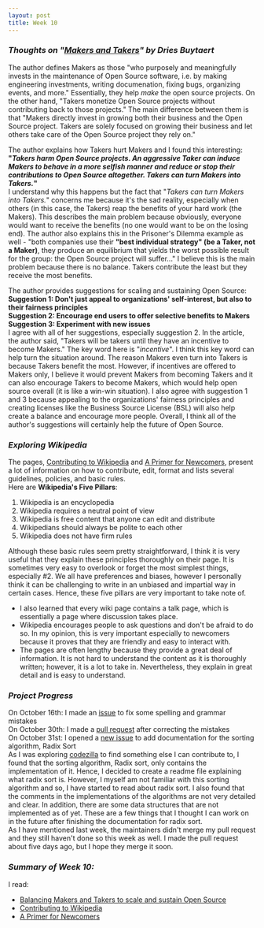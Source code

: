 ```yaml
---
layout: post
title: Week 10
---
```

### **_Thoughts on "[Makers and Takers](https://dri.es/balancing-makers-and-takers-to-scale-and-sustain-open-source)" by Dries Buytaert_**
The author defines Makers as those "who purposely and meaningfully invests in the maintenance of Open Source software, i.e. by making engineering investments, writing documenation, fixing bugs, organizing events, and more." Essentially, they help _make_ the open source projects. On the other hand, "Takers monetize Open Source projects without contributing back to those projects." The main difference between them is that "Makers directly invest in growing both their business and the Open Source project. Takers are solely focused on growing their business and let others take care of the Open Source project they rely on."  

The author explains how Takers hurt Makers and I found this interesting:  
**"_Takers harm Open Source projects. An aggressive Taker can induce Makers to behave in a more selfish manner and reduce or stop their contributions to Open Source altogether. Takers can turn Makers into Takers._"**  
I understand why this happens but the fact that "_Takers can turn Makers into Takers._" concerns me because it's the sad reality, especially when others (in this case, the Takers) reap the benefits of your hard work (the Makers). This describes the main problem because obviously, everyone would want to receive the benefits (no one would want to be on the losing end). The author also explains this in the Prisoner's Dilemma example as well - "both companies use their **"best individual strategy" (be a Taker, not a Maker)**, they produce an equilibrium that yields the worst possible result for the group: the Open Source project will suffer..." I believe this is the main problem because there is no balance. Takers contribute the least but they receive the most benefits. 

The author provides suggestions for scaling and sustaining Open Source:  
**Suggestion 1: Don't just appeal to organizations' self-interest, but also to their fairness principles**  
**Suggestion 2: Encourage end users to offer selective benefits to Makers**  
**Suggestion 3: Experiment with new issues**  
I agree with all of her suggestions, especially suggestion 2. In the article, the author said, "Takers will be takers until they have an incentive to become Makers." The key word here is "_incentive_". I think this key word can help turn the situation around. The reason Makers even turn into Takers is because Takers benefit the most. However, if incentives are offered to Makers only, I believe it would prevent Makers from becoming Takers and it can also encourage Takers to become Makers, which would help open source overall (it is like a win-win situation). I also agree with suggestion 1 and 3 because appealing to the organizations' fairness principles and creating licenses like the Business Source License (BSL) will also help create a balance and encourage more people. Overall, I think all of the author's suggestions will certainly help the future of Open Source. 

### **_Exploring Wikipedia_**
The pages, [Contributing to Wikipedia](https://en.wikipedia.org/wiki/Wikipedia:Contributing_to_Wikipedia#Getting_started) and [A Primer for Newcomers](https://en.wikipedia.org/wiki/Wikipedia:A_primer_for_newcomers), present a lot of information on how to contribute, edit, format and lists several guidelines, policies, and basic rules.       
Here are **Wikipedia's Five Pillars**:  
1. Wikipedia is an encyclopedia  
2. Wikipedia requires a neutral point of view  
3. Wikipedia is free content that anyone can edit and distribute  
4. Wikipedians should always be polite to each other  
5. Wikipedia does not have firm rules  

Although these basic rules seem pretty straightforward, I think it is very useful that they explain these principles thoroughly on their page. It is sometimes very easy to overlook or forget the most simplest things, especially #2. We all have preferences and biases, however I personally think it can be challenging to write in an unbiased and impartial way in certain cases. Hence, these five pillars are very important to take note of. 
* I also learned that every wiki page contains a talk page, which is essentially a page where discussion takes place.    
* Wikipedia encourages people to ask questions and don't be afraid to do so. In my opinion, this is very important especially to newcomers because it proves that they are friendly and easy to interact with. 
* The pages are often lengthy because they provide a great deal of information. It is not hard to understand the content as it is thoroughly written; however, it is a lot to take in. Nevertheless, they explain in great detail and is easy to understand.   

### **_Project Progress_**  
On October 16th: I made an [issue](https://github.com/Asiatik/codezilla/issues/451) to fix some spelling and grammar mistakes    
On October 30th: I made a [pull request](https://github.com/Asiatik/codezilla/pull/465) after correcting the mistakes  
On October 31st: I opened a [new issue](https://github.com/Asiatik/codezilla/issues/466) to add documentation for the sorting algorithm, Radix Sort  
As I was exploring [codezilla](https://github.com/Asiatik/codezilla) to find something else I can contribute to, I found that the sorting algorithm, Radix sort, only contains the implementation of it. Hence, I decided to create a readme file explaining what radix sort is. However, I myself am not familiar with this sorting algorithm and so, I have started to read about radix sort. I also found that the comments in the implementations of the algorithms are not very detailed and clear. In addition, there are some data structures that are not implemented as of yet. These are a few things that I thought I can work on in the future after finishing the documentation for radix sort.   
As I have mentioned last week, the maintainers didn't merge my pull request and they still haven't done so this week as well. I made the pull request about five days ago, but I hope they merge it soon.  

### **_Summary of Week 10:_**  
I read:
* [Balancing Makers and Takers to scale and sustain Open Source](https://dri.es/balancing-makers-and-takers-to-scale-and-sustain-open-source)    
* [Contributing to Wikipedia](https://en.wikipedia.org/wiki/Wikipedia:Contributing_to_Wikipedia#Getting_started)   
* [A Primer for Newcomers](https://en.wikipedia.org/wiki/Wikipedia:A_primer_for_newcomers)    
<!--
-->
